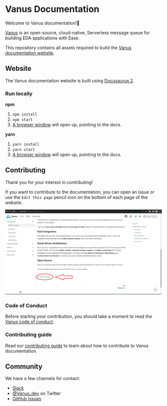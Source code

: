 # Vanus Documentation

Welcome to Vanus documentation!👋

[Vanus](https://github.com/linkall-labs/vanus/) is an open-source, cloud-native, Serverless message queue for building EDA applications with Ease.

This repository contains all assets required to build the [Vanus documentation website](https://docs.linkall.com).

## Website

The Vanus documentation website is built using [Docusaurus 2](https://docusaurus.io/).

### Run locally
**npm**
1. `npm install`
2. `npm start`
3. [A browser window](http://localhost:3000/) will open up, pointing to the docs.

**yarn**
1. `yarn install`
2. `yarn start`
3. [A browser window](http://localhost:3000/) will open up, pointing to the docs.

## Contributing

Thank you for your interest in contributing!

If you want to contribute to the documentation, you can
open an issue or use the `Edit this page` pencil icon on the bottom of each page of
the website.

<a href="![vanus_edit_pagee](https://user-images.githubusercontent.com/64489317/209808259-7f29b8c0-97de-4405-9735-f0d31a92159c.png)" onclick="edit()"><img src="static/img/vanus_edit_pagee.png" id="edit-save" alt="Edit" /></a>


### Code of Conduct

Before starting your contribution, you should take a moment to read the [Vanus code of conduct](CODE_OF_CONDUCT.md).

### Contributing guide

Read our [contributing guide](CONTRIBUTING.md) to learn about how to contribute to Vanus documentation.

## Community

We have a few channels for contact:

- [Slack](https://join.slack.com/t/vanusworkspace/shared_invite/zt-1jilbbfo2-NxiFG0VOo8ABGCCNaeNfcA)
- [@Vanus_dev](https://twitter.com/Vanus_dev) on Twitter
- [GitHub Issues](https://github.com/linkall-labs/docs/issues)

